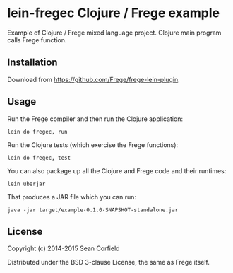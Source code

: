 # lein-fregec Clojure / Frege example

Example of Clojure / Frege mixed language project. Clojure main program calls Frege function.

## Installation

Download from https://github.com/Frege/frege-lein-plugin.

## Usage

Run the Frege compiler and then run the Clojure application:

    lein do fregec, run

Run the Clojure tests (which exercise the Frege functions):

    lein do fregec, test

You can also package up all the Clojure and Frege code and their runtimes:

    lein uberjar

That produces a JAR file which you can run:

    java -jar target/example-0.1.0-SNAPSHOT-standalone.jar

## License

Copyright (c) 2014-2015 Sean Corfield

Distributed under the BSD 3-clause License, the same as Frege itself.

